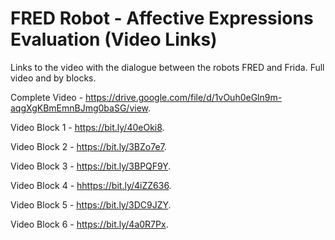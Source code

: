 # FRED Robot - Affective Expressions Evaluation (Video Links)

Links to the video with the dialogue between the robots FRED and Frida. Full video and by blocks.

Complete Video - <a href="https://drive.google.com/file/d/1vOuh0eGln9m-aqgXgKBmEmnBJmg0baSG/view" target="_blank">https://drive.google.com/file/d/1vOuh0eGln9m-aqgXgKBmEmnBJmg0baSG/view</a>.

Video Block 1 - <a href="https://bit.ly/40eOki8" target="_blank">https://bit.ly/40eOki8</a>.

Video Block 2 - <a href="https://bit.ly/3BZo7e7" target="_blank">https://bit.ly/3BZo7e7</a>.

Video Block 3 - <a href="https://bit.ly/3BPQF9Y" target="_blank">https://bit.ly/3BPQF9Y</a>.

Video Block 4 - <a href="https://bit.ly/4iZZ636" target="_blank">hhttps://bit.ly/4iZZ636</a>.

Video Block 5 - <a href="https://bit.ly/3DC9JZY" target="_blank">https://bit.ly/3DC9JZY</a>.

Video Block 6 - <a href="https://bit.ly/4a0R7Px" target="_blank">https://bit.ly/4a0R7Px</a>.
